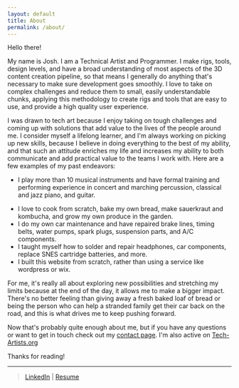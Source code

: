```yaml
---
layout: default
title: About
permalink: /about/
---
```


Hello there!

My name is Josh. I am a Technical Artist and Programmer. I make rigs, tools, design levels, and have a broad understanding of most aspects of the 3D content creation pipeline, so that means I generally do anything that's necessary to make sure development goes smoothly. I love to take on complex challenges and reduce them to small, easily understandable chunks, applying this methodology to create rigs and tools that are easy to use, and provide a high quality user experience.

I was drawn to tech art because I enjoy taking on tough challenges and coming up with solutions that add value to the lives of the people around me. I consider myself a lifelong learner, and I'm always working on picking up new skills, because I believe in doing everything to the best of my ability, and that such an attitude enriches my life and increases my ability to both communicate and add practical value to the teams I work with. Here are a few examples of my past endeavors:

* I play more than 10 musical instruments and have formal training and performing experience in concert and marching percussion, classical and jazz piano, and guitar.

- I love to cook from scratch, bake my own bread, make sauerkraut and kombucha, and grow my own produce in the garden.
- I do my own car maintenance and have repaired brake lines, timing belts, water pumps, spark plugs, suspension parts, and A/C components.
- I taught myself how to solder and repair headphones, car components, replace SNES cartridge batteries, and more.
- I built this website from scratch, rather than using a service like wordpress or wix.

For me, it's really all about exploring new possibilities and stretching my limits because at the end of the day, it allows me to make a bigger impact. There's no better feeling than giving away a fresh baked loaf of bread or being the person who can help a stranded family get their car back on the road, and this is what drives me to keep pushing forward.

Now that's probably quite enough about me, but if you have any questions or want to get in touch check out my [contact page](https://joshuaroberts.dev/contact). I'm also active on [Tech-Artists.org](https://www.tech-artists.org/u/jodarober/)

Thanks for reading!

---

> [LinkedIn](https://www.linkedin.com/in/robertsjd/) | [Resume](https://drive.google.com/file/d/1l67eje7YBadRbLcyHJ_rdV8J2UXG-5nH/view)
